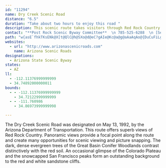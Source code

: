 ```yaml
---
id: "11294"
name: Dry Creek Scenic Road
distance: "6.5"
duration: "Take about two hours to enjoy this road "
description: This scenic route takes visitors through Red Rock Country and the Great Basin Conifer Woodlands.
contact: "**Post Rock Scenic Byway Committee**  \n 785-525-6288  \n [Send E-mail](mailto:lucascoc@wtciweb.com )  \n\n"
path: "w{asE`fhkTKsENk@X[t@QlC@h@SXo@d@eC?gAIe@Kc@a@g@aAaAqAo@{DuCuFiLgGgIOk@Ay@Ne@T[TQr@?RFdB~BbBj@NPl@`BNzBTdAhAxB|BfDnAvAvH`DpIxEZ@\\S?q@kA{A_JsJ_@mAy@uIcCmJwBoD_ByDiCmF_AeE_@gAqGuJsB}DcE}IcA_DoByHs@{@sAs@i@e@Um@Ik@KsB]s@cAgAO]u@sDoAyA{BgA{@q@kAaBw@_CiCoKo@qFmAoFAgCQ_DuC{NDoIxBgw@UiDU_B}@mCoAqBcAiAsA_AaCiAa@y@Cm@x@eCfAcCnIeL~j@}s@jGuHnh@sp@`~@w`A|CoEnC{FdTwh@nBcFn@yB^eBXmE@c_A|E_BpCoAlGeEfCgCxGgHnCeDjAeB~AcEl@wDd@{EFsD?wTPkZ]uNa@mEk@_Dk@uBsAkDy@aBoCsDwCgCmH}Eo@m@}fAit@iVkRwKyKmQqSqtCmwDq\\wb@mIcI}d@{WcDmBiCsBwG{GaCeDoFgJsAoB}DyDuDyB{Bs@oA]gG{@qG_BwBaAoI}E{[qRaDqAcEs@mLe@qDo@qDwAusDo~BwEaDiB{AoBqCsBuDcBsEiAgG}D_k@o@gLImE?}RIsJo@uDw@mCkRwd@gJeScAeEYiBOqB?mBJ_CzDy]NeCIsBi@mCcFuM]qBKoBHmCtAsHb@wEAsCSsBYiBs@wBcCyEwBiFoBuHsGuZmCiImFaLgFgIwFsGwIuHaM{HiF_FmBsCw@_@oDgHcCyFs@uBiAmF_AaIwF_cAi@gMOuIo@uOMy@AqBJiFt@aPVqB~@cPh@aG^uHx@sKDaFU_DwA{G{BmE{IcOmHsMsAuDc@yCEyBHgEpAeIjEwTHuACyBOs@y@mC_AiAiAy@{ImC_EeB"
websites:
  - url: "http://www.arizonascenicroads.com"
    name: Arizona Scenic Roads
designations:
  - Arizona State Scenic Byway
states:
  - AZ
ll:
  - -112.11376999999999
  - 34.74892000000011
bounds:
  - - -112.11376999999999
    - 34.72122999999999
  - - -111.760986
    - 34.86973999999998

---
```


<p>The Dry Creek Scenic Road was designated on May 13, 1992, by the Arizona Department of Transportation. This route offers superb views of Red Rock Country. Panoramic views provide a focal point along the route and create many opportunities for scenic viewing and picture snapping. The dark, dense evergreen trees of the Great Basin Conifer Woodlands contrast distinctively with the red soil. An occasional glimpse of the Colorado Plateau and the snowcapped San Francisco peaks form an outstanding background to the red and white sandstone cliffs.</p>
